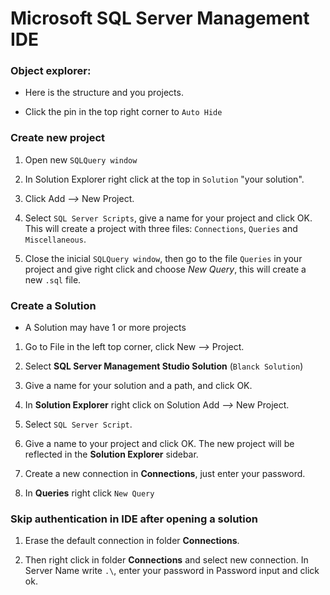 # Microsoft SQL Server Management IDE

### Object explorer:

- Here is the structure and you projects.

- Click the pin in the top right corner to `Auto Hide`

### Create new project

1. Open new `SQLQuery window`

2. In Solution Explorer right click at the top in `Solution` "your solution".

3. Click Add *-->* New Project.

4. Select `SQL Server Scripts`, give a name for your project and click OK. This will create a project with three files: `Connections`, `Queries` and `Miscellaneous`.

5. Close the inicial `SQLQuery window`, then go to the file `Queries` in your project and give right click and choose *New Query*, this will create a new `.sql` file.

### Create a Solution

- A Solution may have 1 or more projects

1. Go to File in the left top corner, click New *-->* Project.

2. Select **SQL Server Management Studio Solution** (`Blanck Solution`)

3. Give a name for your solution and a path, and click OK.

4. In **Solution Explorer** right click on Solution Add *-->* New Project.

5. Select `SQL Server Script`.

6. Give a name to your project and click OK. The new project will be reflected in the **Solution Explorer** sidebar.

7. Create a new connection in **Connections**, just enter your password.

8. In **Queries** right click `New Query`

### Skip authentication in IDE after opening a solution

1. Erase the default connection in folder **Connections**.

2. Then right click in folder **Connections** and select new connection. In Server Name write `.\`, enter your password in Password input and click ok.
